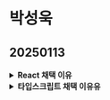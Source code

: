 # 박성욱

## 20250113
<details>
    <summary><b>React 채택 이유</b></summary>
<ul>
    <h5>React의 특징 </h5>
    <li>단방향 데이터 바인딩</li>
    <li>컴포넌트 기반 구조</li>
    <li>Virtual DOM</li>
    <li>Props와 State</li>
    <li>JSX 사용</li>
</ul>
<ul>
    <h5>React 장점</h5>
    <li>React 공식 문서와 커뮤니티가 잘 되어 있어 참조와 활용이 편하다</li>
    <li>Component 하나로 관리를 하기 때문에 간편하다</li>
    <li>다른 프레임워크나 라이브러리와 병행해서 사용하기 좋다.</li>
</ul>
</details>

<details>
   <summary><b>타입스크립트 채택 이유유</b></summary>

<ul>
    <h5>타입스크립트 특징</h5>
    <li>정적 타입언어 - 컴파일 시에 자료형(타입)이 결정되는 언어</li>
    <li>컴파일 언어 - 고급 언어로 작성된 소스 코드를 저급 언어로 번역하는 언어</li>
    <h5>타입 스크립트 장점</h5>
    <li>간결하고 일관적인 구조로 이루어져 재사용성, 가독성이 좋다.</li>
    <li>높은 가독성으로 개발자의 실수를 줄여준다.</li>
</ul>
</details>